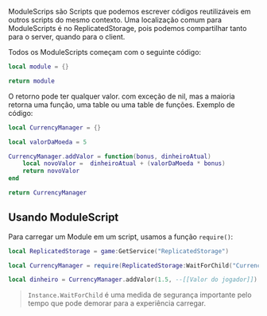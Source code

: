 ModuleScrips são Scripts que podemos escrever códigos reutilizáveis em outros scripts do mesmo contexto.
Uma localização comum para ModuleScripts é no ReplicatedStorage, pois podemos compartilhar tanto para o server, quando para o client.

Todos os ModuleScripts começam com o seguinte código:

```lua
local module = {}

return module
```

O retorno pode ter qualquer valor. com exceção de nil, mas a maioria retorna uma função, uma table ou uma table de funções.
Exemplo de código:

```lua
local CurrencyManager = {}

local valorDaMoeda = 5

CurrencyManager.addValor = function(bonus, dinheiroAtual)
	local novoValor =  dinheiroAtual + (valorDaMoeda * bonus)
	return novoValor
end

return CurrencyManager
```

## Usando ModuleScript
Para carregar um Module em um script, usamos a função `require()`:

```lua
local ReplicatedStorage = game:GetService("ReplicatedStorage")

local CurrencyManager = require(ReplicatedStorage:WaitForChild("CurrencyManager"))

local dinheiro = CurrencyManager.addValor(1.5, --[[Valor do jogador]])
```

> `Instance.WaitForChild` é uma medida de segurança importante pelo tempo que pode demorar para a experiência carregar.